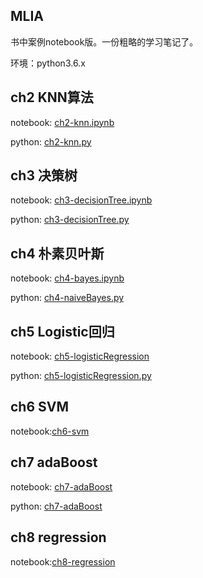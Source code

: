 ##  MLIA

书中案例notebook版。一份粗略的学习笔记了。

环境：python3.6.x

## ch2 KNN算法

notebook: [ch2-knn.ipynb](./ch2/ch2-knn.ipynb)

python: [ch2-knn.py](./ch2/ch2-knn.py)

## ch3 决策树

notebook: [ch3-decisionTree.ipynb](./ch3/ch3-decisionTree.ipynb)

python: [ch3-decisionTree.py](./ch3/ch3-decisionTree.py)

 ## ch4 朴素贝叶斯

notebook: [ch4-bayes.ipynb](./ch4/ch4-bayes.ipynb)

python: [ch4-naiveBayes.py](./ch4/ch4-naiveBayes.py)

## ch5 Logistic回归

notebook: [ch5-logisticRegression](./ch5/ch5-logisticRegression.ipynb)

python: [ch5-logisticRegression.py](./ch5/ch5-logisticRegression.py)

## ch6 SVM

notebook:[ch6-svm](./ch6/ch6-svm.ipynb)



## ch7 adaBoost

notebook: [ch7-adaBoost](./ch7/ch7-adaBoost.ipynb)

python: [ch7-adaBoost](./ch7/ch7-adaBoost.py)

## ch8 regression

notebook:[ch8-regression](./ch8/ch8-regression.ipynb)



